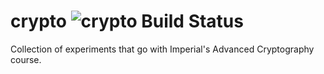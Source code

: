 # crypto ![crypto Build Status](https://circleci.com/gh/lawrencejones/crypto.png)

Collection of experiments that go with Imperial's Advanced Cryptography course.
